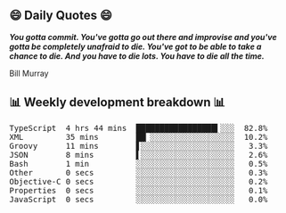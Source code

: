 ## 😄 Daily Quotes 😄

_**You gotta commit. You've gotta go out there and improvise and you've gotta be completely unafraid to die. You've got to be able to take a chance to die. And you have to die lots. You have to die all the time.**_

Bill Murray



## 📊 Weekly development breakdown 📊

<pre>TypeScript  4 hrs 44 mins  █████████████████▍░░░  82.8%
XML         35 mins        ██▏░░░░░░░░░░░░░░░░░░  10.2%
Groovy      11 mins        ▋░░░░░░░░░░░░░░░░░░░░   3.3%
JSON        8 mins         ▌░░░░░░░░░░░░░░░░░░░░   2.6%
Bash        1 min          ░░░░░░░░░░░░░░░░░░░░░   0.5%
Other       0 secs         ░░░░░░░░░░░░░░░░░░░░░   0.3%
Objective-C 0 secs         ░░░░░░░░░░░░░░░░░░░░░   0.2%
Properties  0 secs         ░░░░░░░░░░░░░░░░░░░░░   0.1%
JavaScript  0 secs         ░░░░░░░░░░░░░░░░░░░░░   0.0%</pre>